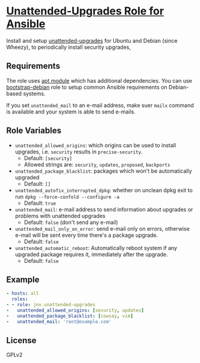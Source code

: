 # [Unattended-Upgrades Role for Ansible](https://github.com/jnv/ansible-role-unattended-upgrades)

Install and setup [unattended-upgrades](https://launchpad.net/unattended-upgrades) for Ubuntu and Debian (since Wheezy), to periodically install security upgrades,

## Requirements

The role uses [apt module](http://docs.ansible.com/apt_repository_module.html) which has additional dependencies. You can use [bootstrap-debian](https://github.com/cederberg/ansible-bootstrap-debian) role to setup common Ansible requirements on Debian-based systems.

If you set `unattended_mail` to an e-mail address, make suer `mailx` command is available and your system is able to send e-mails.

## Role Variables

* `unattended_allowed_origins`: which origins can be used to install upgrades, i.e. `security` results in `precise-security`.
  * Default: `[security]`
  * Allowed strings are: `security`, `updates`, `proposed`, `backports`
* `unattended_package_blacklist`: packages which won't be automatically upgraded
  * Default: `[]`
* `unattended_autofix_interrupted_dpkg`: whether on unclean dpkg exit to run `dpkg --force-confold --configure -a`
  * Default: `true`
* `unattended_mail`: e-mail address to send information about upgrades or problems with unattended upgrades
  * Default: `false` (don't send any e-mail)
* `unattended_mail_only_on_error`: send e-mail only on errors, otherwise e-mail will be sent every time there's a package upgrade.
  * Default: `false`
* `unattended_automatic_reboot`: Automatically reboot system if any upgraded package requires it, immediately after the upgrade.
  * Default: `false`

## Example

```yaml
- hosts: all
  roles:
- - role: jnv.unattended-upgrades
-   unattended_allowed_origins: [security, updates]
-   unattended_package_blacklist: [cowsay, vim]
-   unattended_mail: 'root@example.com'
```

## License

GPLv2
